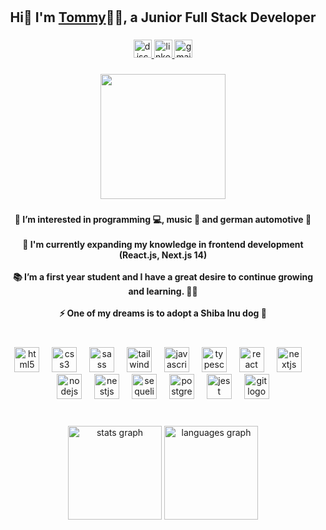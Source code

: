 # <h2 align="center">Hi👋  I'm <a href="https://tommyphan.dev/" target="_blank">Tommy</a>👨‍💻, a Junior Full Stack Developer</h2>

###

<div align="center">
  <a href="discordapp.com/users/326660148355661825" target="_blank">
    <img src="https://img.shields.io/static/v1?message=Discord&logo=discord&label=0xy#2276&color=03045e&logoColor=white&labelColor=&style=for-the-badge" height="29" alt="discord logo"  />
  </a>
  <a href="https://www.linkedin.com/in/tommy04/" target="_blank">
    <img src="https://img.shields.io/static/v1?message=LinkedIn&logo=linkedin&label=&color=0077B5&logoColor=white&labelColor=&style=for-the-badge" height="29" alt="linkedin logo"  />
  </a>
  <img src="https://img.shields.io/static/v1?message=Gmail&logo=gmail&label=tommyphan2004.tp@gmail.com&color=D14836&logoColor=white&labelColor=81b29a&style=for-the-badge" height="29" alt="gmail logo"  />
</div>

###

<div align="center">
  <img height="200" src="https://media.tenor.com/OWI_ai132b0AAAAC/wink-dog.gif"  />
</div>

###

<h4 align="center">👀 I’m interested in programming 💻, music 🎵 and german automotive 🚗<br><br>🌱 I'm currently expanding my knowledge in frontend development (React.js, Next.js 14)<br><br>📚 I’m a first year student and I have a great desire to continue growing and learning. 🧙‍♂️<br><br>⚡ One of my dreams is to adopt a Shiba Inu dog 🦮</h4>

###

<br>

<div align="center">

 <img src="https://skillicons.dev/icons?i=html" height="40" alt="html5 logo" />

 <img width="12" />

 <img src="https://skillicons.dev/icons?i=css" height="40" alt="css3 logo" />

 <img width="12" />

 <img src="https://skillicons.dev/icons?i=sass" height="40" alt="sass logo" />

 <img width="12" />

 <img src="https://skillicons.dev/icons?i=tailwind" height="40" alt="tailwindcss logo" />

 <img width="12" />

 <img src="https://skillicons.dev/icons?i=js" height="40" alt="javascript logo" />

 <img width="12" />

 <img src="https://skillicons.dev/icons?i=ts" height="40" alt="typescript logo" />

 <img width="12" />

 <img src="https://skillicons.dev/icons?i=react" height="40" alt="react logo" />

 <img width="12" />

 <img src="https://skillicons.dev/icons?i=nextjs" height="40" alt="nextjs logo" />

 <img width="12" />

 <img src="https://skillicons.dev/icons?i=nodejs" height="40" alt="nodejs logo" />

 <img width="12" />

 <img src="https://skillicons.dev/icons?i=nestjs" height="40" alt="nestjs logo" />

 <img width="12" />

 <img src="https://skillicons.dev/icons?i=sequelize" height="40" alt="sequelize logo" />

 <img width="12" />

 <img src="https://skillicons.dev/icons?i=postgres" height="40" alt="postgresql logo" />

 <img width="12" />

 <img src="https://skillicons.dev/icons?i=jest" height="40" alt="jest logo" />

 <img width="12" />

 <img src="https://cdn.jsdelivr.net/gh/devicons/devicon/icons/git/git-original.svg" height="40" alt="git logo" />

</div>



###

<br clear="both">

<div align="center">
  <img src="https://github-readme-stats.vercel.app/api?hide_title=false&hide_rank=false&show_icons=true&include_all_commits=true&count_private=true&disable_animations=false&theme=shades-of-purple&locale=en&hide_border=false&username=0xyy" height="150" alt="stats graph"  />
  <img src="https://github-readme-stats.vercel.app/api/top-langs?locale=en&hide_title=false&layout=compact&card_width=320&langs_count=5&theme=shades-of-purple&hide_border=false&username=0xyy" height="150" alt="languages graph"  />
</div>

